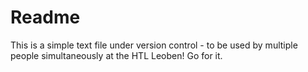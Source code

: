 # Readme

This is a simple text file under version control - to be used by multiple people simultaneously at the HTL Leoben! Go for it.
